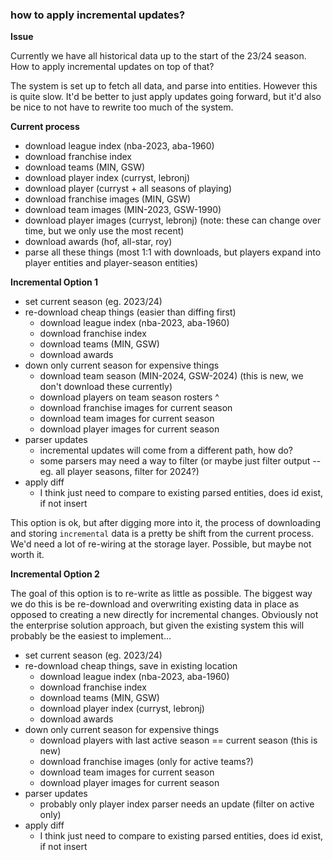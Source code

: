 ### how to apply incremental updates?

**Issue**

Currently we have all historical data up to the start of the 23/24 season. How to apply incremental updates on top of that?

The system is set up to fetch all data, and parse into entities. However this is quite slow. It'd be better to just apply updates going forward, but it'd also be nice to not have to rewrite too much of the system. 

**Current process**
* download league index (nba-2023, aba-1960)
* download franchise index
* download teams (MIN, GSW)
* download player index (curryst, lebronj)
* download player (curryst + all seasons of playing)
* download franchise images (MIN, GSW)
* download team images (MIN-2023, GSW-1990)
* download player images (curryst, lebronj) (note: these can change over time, but we only use the most recent)
* download awards (hof, all-star, roy)
* parse all these things (most 1:1 with downloads, but players expand into player entities and player-season entities)

**Incremental Option 1**
* set current season (eg. 2023/24) 
* re-download cheap things (easier than diffing first)
  * download league index (nba-2023, aba-1960)
  * download franchise index
  * download teams (MIN, GSW)
  * download awards
* down only current season for expensive things
  * download team season (MIN-2024, GSW-2024) (this is new, we don't download these currently)
  * download players on team season rosters ^
  * download franchise images for current season
  * download team images for current season
  * download player images for current season
* parser updates
  * incremental updates will come from a different path, how do?
  * some parsers may need a way to filter (or maybe just filter output -- eg. all player seasons, filter for 2024?)
* apply diff
  * I think just need to compare to existing parsed entities, does id exist, if not insert

This option is ok, but after digging more into it, the process of downloading and storing `incremental` data is a pretty be shift from the current process. We'd need a lot of re-wiring at the storage layer. Possible, but maybe not worth it.

**Incremental Option 2**

The goal of this option is to re-write as little as possible. The biggest way we do this is be re-download and overwriting existing data in place as opposed to creating a new directly for incremental changes. Obviously not the enterprise solution approach, but given the existing system this will probably be the easiest to implement...

* set current season (eg. 2023/24) 
* re-download cheap things, save in existing location
  * download league index (nba-2023, aba-1960)
  * download franchise index
  * download teams (MIN, GSW)
  * download player index (curryst, lebronj)
  * download awards
* down only current season for expensive things
  <!-- * download team season (MIN-2024, GSW-2024) (this is new, we don't download these currently) -->
  * download players with last active season == current season (this is new)
  * download franchise images (only for active teams?)
  * download team images for current season
  * download player images for current season
* parser updates
  * probably only player index parser needs an update (filter on active only)
* apply diff
  * I think just need to compare to existing parsed entities, does id exist, if not insert
